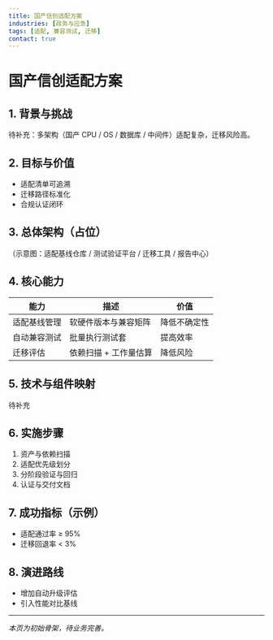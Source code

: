 ```yaml
---
title: 国产信创适配方案
industries: [政务与应急]
tags: [适配, 兼容测试, 迁移]
contact: true
---
```

# 国产信创适配方案


## 1. 背景与挑战
待补充：多架构（国产 CPU / OS / 数据库 / 中间件）适配复杂，迁移风险高。

## 2. 目标与价值
- 适配清单可追溯
- 迁移路径标准化
- 合规认证闭环

## 3. 总体架构（占位）
（示意图：适配基线仓库 / 测试验证平台 / 迁移工具 / 报告中心）

## 4. 核心能力
| 能力 | 描述 | 价值 |
| ---- | ---- | ---- |
| 适配基线管理 | 软硬件版本与兼容矩阵 | 降低不确定性 |
| 自动兼容测试 | 批量执行测试套 | 提高效率 |
| 迁移评估 | 依赖扫描 + 工作量估算 | 降低风险 |

## 5. 技术与组件映射
待补充

## 6. 实施步骤
1. 资产与依赖扫描
2. 适配优先级划分
3. 分阶段验证与回归
4. 认证与交付文档

## 7. 成功指标（示例）
- 适配通过率 ≥ 95%
- 迁移回退率 < 3%

## 8. 演进路线
- 增加自动升级评估
- 引入性能对比基线

---
_本页为初始骨架，待业务完善。_

